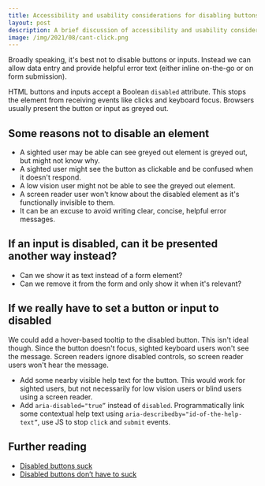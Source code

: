 ```yaml
---
title: Accessibility and usability considerations for disabling buttons and inputs
layout: post
description: A brief discussion of accessibility and usability considerations for (not) disabling buttons and inputs
image: /img/2021/08/cant-click.png
---
```


Broadly speaking, it's best not to disable buttons or inputs. Instead we can allow data entry and provide helpful error text (either inline on-the-go or on form submission).

HTML buttons and inputs accept a Boolean `disabled` attribute. This stops the element from receiving events like clicks and keyboard focus. Browsers usually present the button or input as greyed out.

## Some reasons not to disable an element

- A sighted user may be able can see greyed out element is greyed out, but might not know why.
- A sighted user might see the button as clickable and be confused when it doesn't respond.
- A low vision user might not be able to see the greyed out element.
- A screen reader user won't know about the disabled element as it's functionally invisible to them.
- It can be an excuse to avoid writing clear, concise, helpful error messages.

## If an input is disabled, can it be presented another way instead?

- Can we show it as text instead of a form element?
- Can we remove it from the form and only show it when it's relevant?

## If we really have to set a button or input to disabled

We could add a hover-based tooltip to the disabled button. This isn't ideal though. Since the button doesn't focus, sighted keyboard users won't see the message. Screen readers ignore disabled controls, so screen reader users won't hear the message.

- Add some nearby visible help text for the button. This would work for sighted users, but not necessarily for low vision users or blind users using a screen reader.
- Add `aria-disabled="true”` instead of `disabled`. Programmatically link some contextual help text using `aria-describedby="id-of-the-help-text”`, use JS to stop `click` and `submit` events.

## Further reading

- [Disabled buttons suck](https://axesslab.com/disabled-buttons-suck/)
- [Disabled buttons don’t have to suck](https://stories.justinewin.com/disabled-buttons-dont-have-to-suck-10da0bb6d37e)
